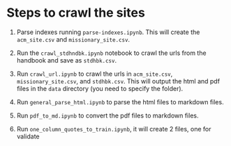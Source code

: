 # Steps to crawl the sites

1. Parse indexes running `parse-indexes.ipynb`. This will create the `acm_site.csv` and `missionary_site.csv`.

2. Run the `crawl_stdhndbk.ipynb` notebook to crawl the urls from the handbook and save as `stdhbk.csv`.

3. Run `crawl_url.ipynb` to crawl the urls in `acm_site.csv`, `missionary_site.csv`, and `stdhbk.csv`. This will output the html and pdf files in the `data` directory (you need to specify the folder).

4. Run `general_parse_html.ipynb` to parse the html files to markdown files.

5. Run `pdf_to_md.ipynb` to convert the pdf files to markdown files.

6. Run `one_column_quotes_to_train.ipynb`, it will create 2 files, one for validate 